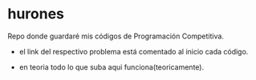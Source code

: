 # hurones

Repo donde guardaré mis códigos de Programación Competitiva.

- el link del respectivo problema está comentado al inicio cada código.

- en teoria todo lo que suba aqui funciona(teoricamente).
